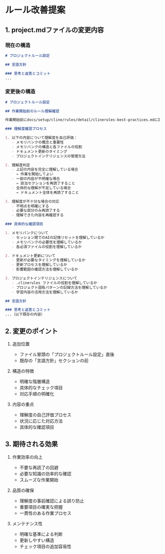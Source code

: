 # ルール改善提案

## 1. project.mdファイルの変更内容

### 現在の構造
```markdown
# プロジェクトルール設定

## 言語方針

### 思考と返答とコミット
...
```

### 変更後の構造
```markdown
# プロジェクトルール設定

## 作業開始前のルール理解確認

作業開始前にdocs/setup/cline/rules/detail/clinerules-best-practices.mdに記載されている内容の理解度を確認すること。

### 理解度確認プロセス

1. 以下の内容について理解度を自己評価：
   - メモリバンクの概念と重要性
   - メモリバンクの構造と各ファイルの役割
   - ドキュメント更新のタイミング
   - プロジェクトインテリジェンスの管理方法

2. 理解度判定
   - 上記の内容を完全に理解している場合
     → 作業を開始してよい
   - 一部の内容が不明確な場合
     → 該当セクションを再読了すること
   - 全体的な理解が不足している場合
     → ドキュメント全体を再読了すること

3. 理解度が不十分な場合の対応
   - 不明点を明確にする
   - 必要な部分のみ再読了する
   - 理解できた内容を再確認する

### 具体的な確認項目

1. メモリバンクについて
   - セッション間でのAIの記憶リセットを理解しているか
   - メモリバンクの必要性を理解しているか
   - 各必須ファイルの役割を理解しているか

2. ドキュメント更新について
   - 更新が必要なタイミングを理解しているか
   - 更新プロセスを理解しているか
   - 影響範囲の確認方法を理解しているか

3. プロジェクトインテリジェンスについて
   - .clinerules ファイルの役割を理解しているか
   - プロジェクト固有パターンの記録方法を理解しているか
   - 学習内容の活用方法を理解しているか

## 言語方針

### 思考と返答とコミット
...（以下既存の内容）
```

## 2. 変更のポイント

1. 追加位置
   - ファイル冒頭の「プロジェクトルール設定」直後
   - 既存の「言語方針」セクションの前

2. 構造の特徴
   - 明確な階層構造
   - 具体的なチェック項目
   - 対応手順の明確化

3. 内容の重点
   - 理解度の自己評価プロセス
   - 状況に応じた対応方法
   - 具体的な確認項目

## 3. 期待される効果

1. 作業効率の向上
   - 不要な再読了の回避
   - 必要な知識の効率的な確認
   - スムーズな作業開始

2. 品質の確保
   - 理解度の事前確認による誤り防止
   - 重要項目の確実な把握
   - 一貫性のある作業プロセス

3. メンテナンス性
   - 明確な基準による判断
   - 更新しやすい構造
   - チェック項目の追加容易性